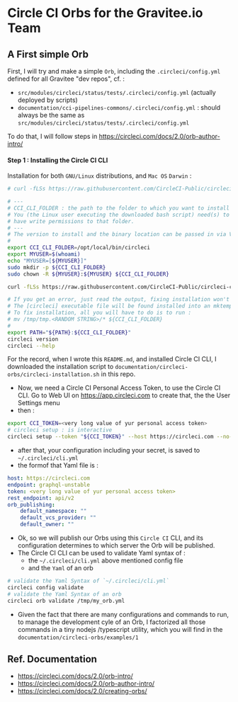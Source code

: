 # Circle CI Orbs for the Gravitee.io Team


## A First simple Orb

First, I will try and make a simple `Orb`, including the `.circleci/config.yml` defined for
all Gravitee "dev repos", cf. :
* `src/modules/circleci/status/tests/.circleci/config.yml` (actually deployed by scripts)
* `documentation/cci-pipelines-commons/.circleci/config.yml` : should always be the same as `src/modules/circleci/status/tests/.circleci/config.yml`

To do that, I will follow steps in https://circleci.com/docs/2.0/orb-author-intro/

#### Step 1 : Installing the Circle CI CLI

Installation for both `GNU/Linux` distributions, and `Mac OS` `Darwin` :

```bash
# curl -fLSs https://raw.githubusercontent.com/CircleCI-Public/circleci-cli/master/install.sh | bash

# ---
# CCI_CLI_FOLDER : the path to the folder to which you want to install Circle CI CLI
# You (the Linux user executing the downloaded bash script) need(s) to
# have write permissions to that folder.
# ---
# The version to install and the binary location can be passed in via VERSION and DESTDIR respectively.
#
export CCI_CLI_FOLDER=/opt/local/bin/circleci
export MYUSER=$(whoami)
echo "MYUSER=[${MYUSER}]"
sudo mkdir -p ${CCI_CLI_FOLDER}
sudo chown -R ${MYUSER}:${MYUSER} ${CCI_CLI_FOLDER}

curl -fLSs https://raw.githubusercontent.com/CircleCI-Public/circleci-cli/master/install.sh | DESTDIR=${CCI_CLI_FOLDER} bash

# If you get an error, just read the output, fixing installation won't be hard :
# The [circleci] executable file will be found installed into an mktemp created dir, : a Folder of path '/tmp/tmp.<RANDOM STRING>'
# To fix installation, all you will have to do is to run :
# mv /tmp/tmp.<RANDOM STRING>/* ${CCI_CLI_FOLDER}
#
export PATH="${PATH}:${CCI_CLI_FOLDER}"
circleci version
circleci --help
```

For the record, when I wrote this `README.md`, and installed Circle CI CLI, I downloaded the installation script to `documentation/circleci-orbs/circleci-installation.sh` in this repo.

* Now, we need a Circle CI Personal Access Token, to use the Circle CI CLI. Go to Web UI on https://app.circleci.com to create that, the the User Settings menu
* then :

```bash
export CCI_TOKEN=<very long value of yur personal access token>
# circleci setup : is interactive
circleci setup --token "${CCI_TOKEN}" --host https://circleci.com --no-prompt
```

* after that, your configuration including your secret, is saved to `~/.circleci/cli.yml`
* the formof that Yaml file is :

```Yaml
host: https://circleci.com
endpoint: graphql-unstable
token: <very long value of yur personal access token>
rest_endpoint: api/v2
orb_publishing:
    default_namespace: ""
    default_vcs_provider: ""
    default_owner: ""
```

* Ok, so we will publish our Orbs using this `Circle CI` CLI, and its configuration determines to which server the Orb will be published.
* The Circle CI CLI can be used to validate Yaml syntax of :
  * the `~/.circleci/cli.yml` above mentioned config file
  * and the `Yaml` of an orb

```bash
# validate the Yaml Syntax of `~/.circleci/cli.yml`
circleci config validate
# validate the Yaml Syntax of an orb
circleci orb validate /tmp/my_orb.yml

```

* Given the fact that there are many configurations and commands to run, to manage the development cyle of an Orb, I factorized all those commands in a tiny nodejs /typescript utility, which you will find in the `documentation/circleci-orbs/examples/1`






## Ref. Documentation

* https://circleci.com/docs/2.0/orb-intro/
* https://circleci.com/docs/2.0/orb-author-intro/
* https://circleci.com/docs/2.0/creating-orbs/

